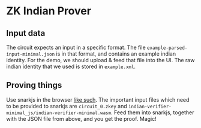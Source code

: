 # ZK Indian Prover

## Input data

The circuit expects an input in a specific format. The file `example-parsed-input-minimal.json` is in that format, and contains an example indian identity. For the demo, we should upload & feed that file into the UI. The raw indian identity that we used is stored in `example.xml`. 

## Proving things

Use snarkjs in the browser [like such](https://github.com/iden3/snarkjs#in-the-browser). The important input files which need to be provided to snarkjs are `circuit_0.zkey` and `indian-verifier-minimal_js/indian-verifier-minimal.wasm`. Feed them into snarkjs, together with the JSON file from above, and you get the proof. Magic!